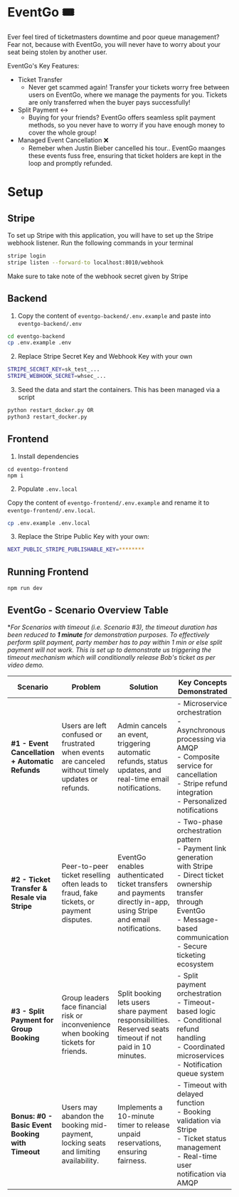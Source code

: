 # EventGo 🎟️

Ever feel tired of ticketmasters downtime and poor queue management? Fear not, because with EventGo, you will never have to worry about your seat being stolen by another user.

EventGo's Key Features:

-   Ticket Transfer
    -   Never get scammed again! Transfer your tickets worry free between users on EventGo, where we manage the payments for you. Tickets are only transferred when the buyer pays successfully!
-   Split Payment ↔️
    -   Buying for your friends? EventGo offers seamless split payment methods, so you never have to worry if you have enough money to cover the whole group!
-   Managed Event Cancellation ❌
    -   Remeber when Justin Bieber cancelled his tour.. EventGo maanges these events fuss free, ensuring that ticket holders are kept in the loop and promptly refunded.

# Setup

## Stripe

To set up Stripe with this application, you will have to set up the Stripe webhook listener. Run the following commands in your terminal

```bash
stripe login
stripe listen --forward-to localhost:8010/webhook
```

Make sure to take note of the webhook secret given by Stripe

## Backend

1. Copy the content of `eventgo-backend/.env.example` and paste into `eventgo-backend/.env`

```bash
cd eventgo-backend
cp .env.example .env
```

2. Replace Stripe Secret Key and Webhook Key with your own

```bash
STRIPE_SECRET_KEY=sk_test_...
STRIPE_WEBHOOK_SECRET=whsec_...
```

3. Seed the data and start the containers. This has been managed via a script

```python
python restart_docker.py OR
python3 restart_docker.py
```

## Frontend

1. Install dependencies

```
cd eventgo-frontend
npm i
```

2. Populate `.env.local`

Copy the content of `eventgo-frontend/.env.example` and rename it to `eventgo-frontend/.env.local`.

```bash
cp .env.example .env.local
```

3. Replace the Stripe Public Key with your own:

```bash
NEXT_PUBLIC_STRIPE_PUBLISHABLE_KEY=********
```

## Running Frontend

```
npm run dev
```

## EventGo - Scenario Overview Table

\*_For Scenarios with timeout (i.e. Scenario #3), the timeout duration has been reduced to **1 minute** for demonstration purposes. To effectively perform split payment, party member has to pay within 1 min or else split payment will not work. This is set up to demonstrate us triggering the timeout mechanism which will conditionally release Bob's ticket as per video demo._

| Scenario                                         | Problem                                                                                           | Solution                                                                                                           | Key Concepts Demonstrated                                                                                                                                                                         |
| ------------------------------------------------ | ------------------------------------------------------------------------------------------------- | ------------------------------------------------------------------------------------------------------------------ | ------------------------------------------------------------------------------------------------------------------------------------------------------------------------------------------------- |
| **#1 - Event Cancellation + Automatic Refunds**  | Users are left confused or frustrated when events are canceled without timely updates or refunds. | Admin cancels an event, triggering automatic refunds, status updates, and real-time email notifications.           | - Microservice orchestration<br>- Asynchronous processing via AMQP<br>- Composite service for cancellation<br>- Stripe refund integration<br>- Personalized notifications                         |
| **#2 - Ticket Transfer & Resale via Stripe**     | Peer-to-peer ticket reselling often leads to fraud, fake tickets, or payment disputes.            | EventGo enables authenticated ticket transfers and payments directly in-app, using Stripe and email notifications. | - Two-phase orchestration pattern<br>- Payment link generation with Stripe<br>- Direct ticket ownership transfer through EventGo<br>- Message-based communication<br>- Secure ticketing ecosystem |
| **#3 - Split Payment for Group Booking**         | Group leaders face financial risk or inconvenience when booking tickets for friends.              | Split booking lets users share payment responsibilities. Reserved seats timeout if not paid in 10 minutes.         | - Split payment orchestration<br>- Timeout-based logic<br>- Conditional refund handling<br>- Coordinated microservices<br>- Notification queue system                                             |
| **Bonus: #0 - Basic Event Booking with Timeout** | Users may abandon the booking mid-payment, locking seats and limiting availability.               | Implements a 10-minute timer to release unpaid reservations, ensuring fairness.                                    | - Timeout with delayed function<br>- Booking validation via Stripe<br>- Ticket status management<br>- Real-time user notification via AMQP                                                        |

